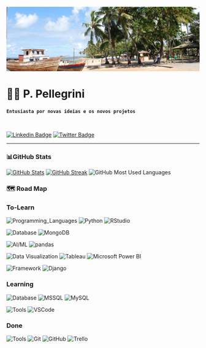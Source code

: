 ![Paulo's GitHub Banner](./image/praia-forte.png)
# 🏡👋 P. Pellegrini

**`Entusiasta por novas ideias e os novos projetos`**

<br>

[![Linkedin Badge](https://img.shields.io/badge/Linkedin-Profile?style=flat-square&logo=Linkedin&logoColor=white&color=0A66C2)](https://www.linkedin.com/in/pspellegrini)
[![Twitter Badge](https://img.shields.io/badge/Twitter-Profile?style=flat-square&logo=twitter&logoColor=white&color=1DA1F2)](https://twitter.com/pspellegrini)
<p>

---

### 📊GitHub Stats
<p>

[![GitHub Stats](https://github-readme-stats.vercel.app/api?username=pspellegrini&count_private=true&show_icons=true&theme=dracula&hide_border=true)](https://github.com/pspellegrini/github-readme-stats)
[![GitHub Streak](https://streak-stats.demolab.com?user=pspellegrini&theme=dracula&hide_border=true&date_format=j%20M%5B%20Y%5D&mode=weekly)](https://git.io/streak-stats)
![GitHub Most Used Languages](https://github-readme-stats.vercel.app/api/top-langs/?username=pspellegrini&layout=compact&theme=dracula&hide_border=true)


### 🗺️ Road Map
<p>

### To-Learn
![Programming_Languages](https://img.shields.io/badge/Programming_Languages-Code?style=flat-square&color=86888A)
![Python](https://img.shields.io/badge/Python-informational?style=flat-square&logo=Python&logoColor=white&color=3776AB)
![RStudio](https://img.shields.io/badge/RStudio-informational?style=flat-square&logo=RStudio&logoColor=white&color=75AADB)
<p>

![Database](https://img.shields.io/badge/Database-Code?style=flat-square&color=86888A)
![MongoDB](https://img.shields.io/badge/MongoDB-informational?style=flat-square&logo=MongoDB&logoColor=white&color=47A248)
<p>

![AI/ML](https://img.shields.io/badge/AI/ML-Code?style=flat-square&color=86888A)
![pandas](https://img.shields.io/badge/pandas-informational?style=flat-square&logo=pandas&logoColor=white&color=150458)
<p>

![Data Visualization](https://img.shields.io/badge/Data_Visualization-Code?style=flat-square&color=86888A)
![Tableau](https://img.shields.io/badge/Tableau-informational?style=flat-square&logo=Tableau&logoColor=white&color=E97627)
![Microsoft Power BI](https://img.shields.io/badge/Power_BI-informational?style=flat-square&logo=PowerBI&logoColor=white&color=F2C811)
<p>

![Framework](https://img.shields.io/badge/Framework-Code?style=flat-square&color=86888A)
![Django](https://img.shields.io/badge/Django-informational?style=flat-square&logo=Django&logoColor=white&color=2496ED)
<p>

### Learning
<p>

![Database](https://img.shields.io/badge/Database-Code?style=flat-square&color=86888A)
![MSSQL](https://img.shields.io/badge/MSSQL-informational?style=flat-square&logo=Microsoft-SQL-Server&logoColor=white&color=CC2927)
![MySQL](https://img.shields.io/badge/MySQL-informational?style=flat-square&logo=MySQL&logoColor=white&color=4479A1)
<p>

![Tools](https://img.shields.io/badge/Tools-Code?style=flat-square&color=86888A)
![VSCode](https://img.shields.io/badge/VS_Code-informational?style=flat-square&logo=VisualStudioCode&logoColor=white&color=007ACC)
<p>

### Done
![Tools](https://img.shields.io/badge/Tools-Code?style=flat-square&color=86888A)
![Git](https://img.shields.io/badge/Git-informational?style=flat-square&logo=Git&logoColor=white&color=F05032)
![GitHub](https://img.shields.io/badge/GitHub-informational?style=flat-square&logo=GitHub&logoColor=white&color=181717)
![Trello](https://img.shields.io/badge/Trello-informational?style=flat-square&logo=Trello&logoColor=white&color=0052CC)
<p>
